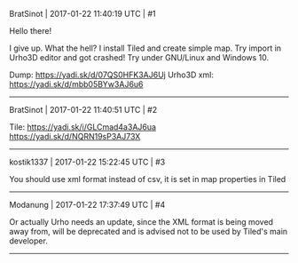 BratSinot | 2017-01-22 11:40:19 UTC | #1

Hello there!

I give up. What the hell? I install Tiled and create simple map. Try import in Urho3D editor and got crashed! Try under GNU/Linux and Windows 10.

Dump: https://yadi.sk/d/07QS0HFK3AJ6Uj
Urho3D xml: https://yadi.sk/d/mbb05BYw3AJ6u6

-------------------------

BratSinot | 2017-01-22 11:40:51 UTC | #2

Tile:
https://yadi.sk/i/GLCmad4a3AJ6ua
https://yadi.sk/d/NQRN19sP3AJ73X

-------------------------

kostik1337 | 2017-01-22 15:22:45 UTC | #3

You should use xml format instead of csv, it is set in map properties in Tiled

-------------------------

Modanung | 2017-01-22 17:37:49 UTC | #4

Or actually Urho needs an update, since the XML format is being moved away from, will be deprecated and is advised not to be used by Tiled's main developer.

-------------------------

